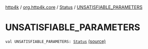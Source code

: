 [http4k](../../index.md) / [org.http4k.core](../index.md) / [Status](index.md) / [UNSATISFIABLE_PARAMETERS](./-u-n-s-a-t-i-s-f-i-a-b-l-e_-p-a-r-a-m-e-t-e-r-s.md)

# UNSATISFIABLE_PARAMETERS

`val UNSATISFIABLE_PARAMETERS: `[`Status`](index.md) [(source)](https://github.com/http4k/http4k/blob/master/http4k-core/src/main/kotlin/org/http4k/core/Status.kt#L30)